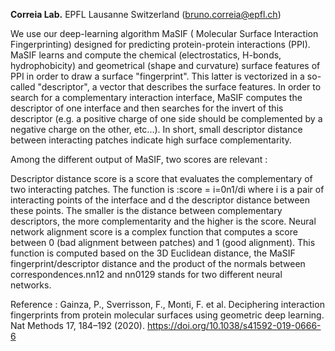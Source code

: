 **Correia Lab.** EPFL Lausanne Switzerland (bruno.correia@epfl.ch)

We use our deep-learning algorithm MaSIF ( Molecular Surface Interaction Fingerprinting) designed for predicting protein-protein interactions (PPI). MaSIF learns and compute the chemical (electrostatics, H-bonds, hydrophobicity) and geometrical (shape and curvature) surface features of PPI in order to draw a surface "fingerprint". This latter is vectorized in a so-called "descriptor", a vector that describes the surface features.
In order to search for a complementary interaction interface, MaSIF computes the descriptor of one interface and then searches for the invert of this descriptor (e.g. a positive charge of one side should be complemented by a negative charge on the other, etc...).  In short, small descriptor distance between interacting patches indicate high surface complementarity.

Among the different output of MaSIF, two scores are relevant :

Descriptor distance score is a score that evaluates the complementary of two interacting patches. The function is :score = i=0n1/di where i is a pair of interacting points of the interface and d the descriptor distance between these points. The smaller is the distance between complementary descriptors, the more complementarity and the higher is the score.
Neural network alignment score is a complex function that computes a score between 0 (bad alignment between patches) and 1 (good alignment). This function is computed based on the 3D Euclidean distance, the MaSIF fingerprint/descriptor distance and the product of the normals between correspondences.nn12 and nn0129 stands for two different neural networks.


Reference : Gainza, P., Sverrisson, F., Monti, F. et al. Deciphering interaction fingerprints from protein molecular surfaces using geometric deep learning. Nat Methods 17, 184–192 (2020). https://doi.org/10.1038/s41592-019-0666-6

